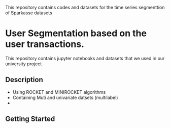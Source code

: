 This repository contains codes and datasets for the time series segmenttion of Sparkasse datasets
# User Segmentation based on the user transactions.
This repository contains jupyter notebooks and datasets that we used in our university project

## Description
- Using ROCKET and MINIROCKET algorithms 
- Containing Muti and univariate datsets (multilabel)
- 
## Getting Started

